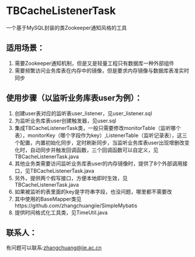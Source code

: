 # TBCacheListenerTask
一个基于MySQL封装的类Zookeeper通知风格的工具

## 适用场景：
1. 需要Zookeeper通知机制，但是又是轻量工程只有数据库一种外部组件
2. 需要频繁访问业务库表在内存中的镜像，但是要求内存镜像与数据库表准实时同步

## 使用步骤（以监听业务库表user为例）：
1. 创建user表对应的监听表user_listener，见user_listener.sql
2. 为监听业务库表user创建触发器，见user.sql
3. 集成TBCacheListenerTask类，一般只需要修改monitorTable（监听哪个表），monitorKey（哪个字段作为key）,ListenerTable（监听记录表），这三个配置，内置初始化同步，定时刷新同步，当监听业务库表user出现增删改变化时，自动同步并触发回调函数，三个回调函数可以自定义，见TBCacheListenerTask.java
4. 其他业务类需要访问监听业务库表user的内存镜像时，提供了8个外部调用接口，见TBCacheListenerTask.java
5. 另外，提供两个假写接口，方便本地即时生效，见TBCacheListenerTask.java
6. 如果被监听的表里面的key是字符串字段，也没问题，哪里都不需要改
7. 其中使用的BaseMapper类见https://github.com/zhangchuangiie/SimpleMybatis
8. 提供时间格式化工具类，见TimeUtil.java


## 联系人：
有问题可以联系:zhangchuang@iie.ac.cn

